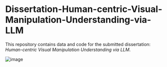 # Dissertation-Human-centric-Visual-Manipulation-Understanding-via-LLM

This repository contains data and code for the submitted dissertation: _Human-centric Visual Manipulation Understanding via LLM_.

![image]([https://github.com/MaiEmily/map/blob/master/public/image/20190528145810708.png](https://github.com/GZ-Li/Dissertation-Human-centric-Visual-Manipulation-Understanding-via-LLM/blob/main/pipeline.png)https://github.com/GZ-Li/Dissertation-Human-centric-Visual-Manipulation-Understanding-via-LLM/blob/main/pipeline.png)
